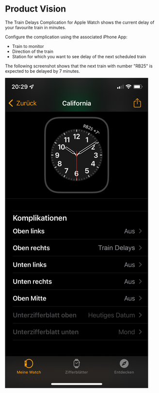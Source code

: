 # Product Vision

The Train Delays Complication for Apple Watch shows the current delay of your favourite train in minutes.

Configure the complication using the associated iPhone App:

- Train to monitor
- Direction of the train
- Station for which you want to see delay of the next scheduled train

The following screenshot shows that the next train with number "RB25" is expected to be delayed by 7 minutes.

![Apple Watch Clock Face Showing Train Delays](images/product-vision.png)
